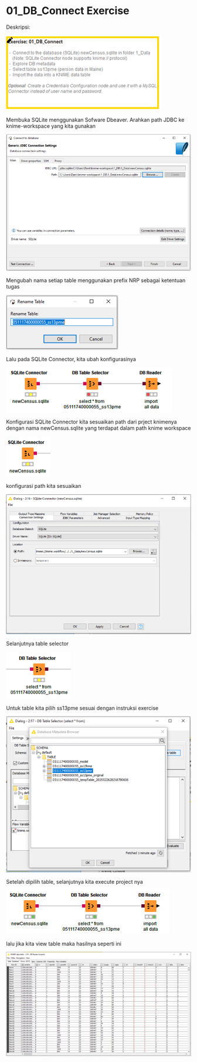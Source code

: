 # 01_DB_Connect Exercise
  
  Deskripsi:
  
  ![enter image description here](Dokumentasi/0_DB_Connect_Exercise.PNG)
  
  Membuka SQLite menggunakan Sofware Dbeaver. Arahkan path JDBC ke knime-workspace yang kita gunakan
  
  ![enter image description here](Dokumentasi/1_Dbeaver_JDBC_URL.PNG)
  
  Mengubah nama setiap table menggunakan prefix NRP sebagai ketentuan tugas
  
  ![enter image description here](Dokumentasi/2_Rename_table_prefix_nrp.PNG)
  
  Lalu pada SQLite Connector, kita ubah konfigurasinya
  
  ![enter image description here](Dokumentasi/3_workflow_db_connect.PNG)
  
  Konfigurasi SQLite Connector kita sesuaikan path dari prject knimenya dengan nama newCensus.sqlite yang terdapat dalam path knime workspace
  
  ![enter image description here](Dokumentasi/4_sqllite_connector.PNG)
  
  konfigurasi path kita sesuaikan
  
  ![enter image description here](Dokumentasi/5_path_sqlite_connect.PNG)
  
  Selanjutnya table selector
  
  ![enter image description here](Dokumentasi/6_db_table_selector.PNG)
  
  Untuk table kita pilih ss13pme sesuai dengan instruksi exercise
  
  ![enter image description here](Dokumentasi/7_select_table.PNG)
  
  Setelah dipilih table, selanjutnya kita execute project nya
  
  ![enter image description here](Dokumentasi/8_execute_all.PNG)
  
  lalu jika kita view table maka hasilnya seperti ini
  
  ![enter image description here](Dokumentasi/9_data_table.PNG)
  

